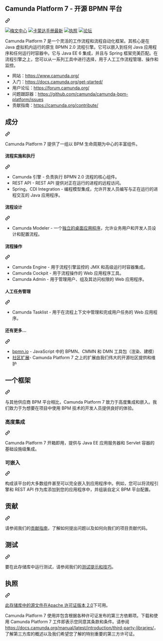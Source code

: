 <div class="Box-sc-g0xbh4-0 bJMeLZ js-snippet-clipboard-copy-unpositioned" data-hpc="true"><article class="markdown-body entry-content container-lg" itemprop="text"><div class="markdown-heading" dir="auto"><h1 tabindex="-1" class="heading-element" dir="auto"><font style="vertical-align: inherit;"><font style="vertical-align: inherit;">Camunda Platform 7 - 开源 BPMN 平台</font></font></h1><a id="user-content-camunda-platform-7---the-open-source-bpmn-platform" class="anchor" aria-label="永久链接：Camunda Platform 7 - 开源 BPMN 平台" href="#camunda-platform-7---the-open-source-bpmn-platform"><svg class="octicon octicon-link" viewBox="0 0 16 16" version="1.1" width="16" height="16" aria-hidden="true"><path d="m7.775 3.275 1.25-1.25a3.5 3.5 0 1 1 4.95 4.95l-2.5 2.5a3.5 3.5 0 0 1-4.95 0 .751.751 0 0 1 .018-1.042.751.751 0 0 1 1.042-.018 1.998 1.998 0 0 0 2.83 0l2.5-2.5a2.002 2.002 0 0 0-2.83-2.83l-1.25 1.25a.751.751 0 0 1-1.042-.018.751.751 0 0 1-.018-1.042Zm-4.69 9.64a1.998 1.998 0 0 0 2.83 0l1.25-1.25a.751.751 0 0 1 1.042.018.751.751 0 0 1 .018 1.042l-1.25 1.25a3.5 3.5 0 1 1-4.95-4.95l2.5-2.5a3.5 3.5 0 0 1 4.95 0 .751.751 0 0 1-.018 1.042.751.751 0 0 1-1.042.018 1.998 1.998 0 0 0-2.83 0l-2.5 2.5a1.998 1.998 0 0 0 0 2.83Z"></path></svg></a></div>
<p dir="auto"><a href="https://maven-badges.herokuapp.com/maven-central/org.camunda.bpm/camunda-parent" rel="nofollow"><img src="https://camo.githubusercontent.com/afffb343f95d770da2ded070a9026bf49bc1dfd971357f94b74d1682301992ca/68747470733a2f2f6d6176656e2d6261646765732e6865726f6b756170702e636f6d2f6d6176656e2d63656e7472616c2f6f72672e63616d756e64612e62706d2f63616d756e64612d706172656e742f62616467652e737667" alt="梅文中心" data-canonical-src="https://maven-badges.herokuapp.com/maven-central/org.camunda.bpm/camunda-parent/badge.svg" style="max-width: 100%;"></a> <a href="https://docs.camunda.org/manual/latest/" rel="nofollow"><img src="https://camo.githubusercontent.com/6a94d078672fb9b3ed3ad0e6b8a880597d72a50fbc44fdb499aa6972ba4f9315/68747470733a2f2f696d672e736869656c64732e696f2f62616467652f6d616e75616c2d6c61746573742d62726f776e2e737667" alt="卡蒙达手册最新" data-canonical-src="https://img.shields.io/badge/manual-latest-brown.svg" style="max-width: 100%;"></a> <a href="https://github.com/camunda/camunda-bpm-platform/blob/master/LICENSE"><img src="https://camo.githubusercontent.com/29492d4a1453396d7921ed4365af62685de7c7386c8b32e7b315f193dcd1745d/68747470733a2f2f696d672e736869656c64732e696f2f6769746875622f6c6963656e73652f63616d756e64612f63616d756e64612d62706d2d706c6174666f726d3f636f6c6f723d626c7565266c6f676f3d617061636865" alt="执照" data-canonical-src="https://img.shields.io/github/license/camunda/camunda-bpm-platform?color=blue&amp;logo=apache" style="max-width: 100%;"></a> <a href="https://forum.camunda.org/" rel="nofollow"><img src="https://camo.githubusercontent.com/9b8bf4efb2aeb33d5d2a561af36380dd23b18d6b73ddfd4c227389dd8ccdbba5/68747470733a2f2f696d672e736869656c64732e696f2f62616467652f666f72756d2d63616d756e64612d677265656e" alt="论坛" data-canonical-src="https://img.shields.io/badge/forum-camunda-green" style="max-width: 100%;"></a></p>
<p dir="auto"><font style="vertical-align: inherit;"><font style="vertical-align: inherit;">Camunda Platform 7 是一个灵活的工作流程和流程自动化框架。其核心是在 Java 虚拟机内运行的原生 BPMN 2.0 流程引擎。它可以嵌入到任何 Java 应用程序和任何运行时容器中。它与 Java EE 6 集成，并且与 Spring 框架完美匹配。在流程引擎之上，您可以从一系列工具中进行选择，用于人工工作流程管理、操作和监控。</font></font></p>
<ul dir="auto">
<li><font style="vertical-align: inherit;"><font style="vertical-align: inherit;">网站：</font></font><a href="https://www.camunda.org/" rel="nofollow"><font style="vertical-align: inherit;"><font style="vertical-align: inherit;">https://www.camunda.org/</font></font></a></li>
<li><font style="vertical-align: inherit;"><font style="vertical-align: inherit;">入门：</font></font><a href="https://docs.camunda.org/get-started/" rel="nofollow"><font style="vertical-align: inherit;"><font style="vertical-align: inherit;">https://docs.camunda.org/get-started/</font></font></a></li>
<li><font style="vertical-align: inherit;"><font style="vertical-align: inherit;">用户论坛：</font></font><a href="https://forum.camunda.org/" rel="nofollow"><font style="vertical-align: inherit;"><font style="vertical-align: inherit;">https://forum.camunda.org/</font></font></a></li>
<li><font style="vertical-align: inherit;"><font style="vertical-align: inherit;">问题跟踪器：</font></font><a href="https://github.com/camunda/camunda-bpm-platform/issues"><font style="vertical-align: inherit;"><font style="vertical-align: inherit;">https://github.com/camunda/camunda-bpm-platform/issues</font></font></a></li>
<li><font style="vertical-align: inherit;"><font style="vertical-align: inherit;">贡献指南：</font></font><a href="https://camunda.org/contribute/" rel="nofollow"><font style="vertical-align: inherit;"><font style="vertical-align: inherit;">https://camunda.org/contribute/</font></font></a></li>
</ul>
<div class="markdown-heading" dir="auto"><h2 tabindex="-1" class="heading-element" dir="auto"><font style="vertical-align: inherit;"><font style="vertical-align: inherit;">成分</font></font></h2><a id="user-content-components" class="anchor" aria-label="永久链接：组件" href="#components"><svg class="octicon octicon-link" viewBox="0 0 16 16" version="1.1" width="16" height="16" aria-hidden="true"><path d="m7.775 3.275 1.25-1.25a3.5 3.5 0 1 1 4.95 4.95l-2.5 2.5a3.5 3.5 0 0 1-4.95 0 .751.751 0 0 1 .018-1.042.751.751 0 0 1 1.042-.018 1.998 1.998 0 0 0 2.83 0l2.5-2.5a2.002 2.002 0 0 0-2.83-2.83l-1.25 1.25a.751.751 0 0 1-1.042-.018.751.751 0 0 1-.018-1.042Zm-4.69 9.64a1.998 1.998 0 0 0 2.83 0l1.25-1.25a.751.751 0 0 1 1.042.018.751.751 0 0 1 .018 1.042l-1.25 1.25a3.5 3.5 0 1 1-4.95-4.95l2.5-2.5a3.5 3.5 0 0 1 4.95 0 .751.751 0 0 1-.018 1.042.751.751 0 0 1-1.042.018 1.998 1.998 0 0 0-2.83 0l-2.5 2.5a1.998 1.998 0 0 0 0 2.83Z"></path></svg></a></div>
<p dir="auto"><font style="vertical-align: inherit;"><font style="vertical-align: inherit;">Camunda Platform 7 提供了一组以 BPM 生命周期为中心的丰富组件。</font></font></p>
<div class="markdown-heading" dir="auto"><h4 tabindex="-1" class="heading-element" dir="auto"><font style="vertical-align: inherit;"><font style="vertical-align: inherit;">流程实施和执行</font></font></h4><a id="user-content-process-implementation-and-execution" class="anchor" aria-label="永久链接：流程实施和执行" href="#process-implementation-and-execution"><svg class="octicon octicon-link" viewBox="0 0 16 16" version="1.1" width="16" height="16" aria-hidden="true"><path d="m7.775 3.275 1.25-1.25a3.5 3.5 0 1 1 4.95 4.95l-2.5 2.5a3.5 3.5 0 0 1-4.95 0 .751.751 0 0 1 .018-1.042.751.751 0 0 1 1.042-.018 1.998 1.998 0 0 0 2.83 0l2.5-2.5a2.002 2.002 0 0 0-2.83-2.83l-1.25 1.25a.751.751 0 0 1-1.042-.018.751.751 0 0 1-.018-1.042Zm-4.69 9.64a1.998 1.998 0 0 0 2.83 0l1.25-1.25a.751.751 0 0 1 1.042.018.751.751 0 0 1 .018 1.042l-1.25 1.25a3.5 3.5 0 1 1-4.95-4.95l2.5-2.5a3.5 3.5 0 0 1 4.95 0 .751.751 0 0 1-.018 1.042.751.751 0 0 1-1.042.018 1.998 1.998 0 0 0-2.83 0l-2.5 2.5a1.998 1.998 0 0 0 0 2.83Z"></path></svg></a></div>
<ul dir="auto">
<li><font style="vertical-align: inherit;"><font style="vertical-align: inherit;">Camunda 引擎 - 负责执行 BPMN 2.0 流程的核心组件。</font></font></li>
<li><font style="vertical-align: inherit;"><font style="vertical-align: inherit;">REST API - REST API 提供对正在运行的进程的远程访问。</font></font></li>
<li><font style="vertical-align: inherit;"><font style="vertical-align: inherit;">Spring，CDI Integration - 编程模型集成，允许开发人员编写与正在运行的进程交互的 Java 应用程序。</font></font></li>
</ul>
<div class="markdown-heading" dir="auto"><h4 tabindex="-1" class="heading-element" dir="auto"><font style="vertical-align: inherit;"><font style="vertical-align: inherit;">流程设计</font></font></h4><a id="user-content-process-design" class="anchor" aria-label="永久链接：流程设计" href="#process-design"><svg class="octicon octicon-link" viewBox="0 0 16 16" version="1.1" width="16" height="16" aria-hidden="true"><path d="m7.775 3.275 1.25-1.25a3.5 3.5 0 1 1 4.95 4.95l-2.5 2.5a3.5 3.5 0 0 1-4.95 0 .751.751 0 0 1 .018-1.042.751.751 0 0 1 1.042-.018 1.998 1.998 0 0 0 2.83 0l2.5-2.5a2.002 2.002 0 0 0-2.83-2.83l-1.25 1.25a.751.751 0 0 1-1.042-.018.751.751 0 0 1-.018-1.042Zm-4.69 9.64a1.998 1.998 0 0 0 2.83 0l1.25-1.25a.751.751 0 0 1 1.042.018.751.751 0 0 1 .018 1.042l-1.25 1.25a3.5 3.5 0 1 1-4.95-4.95l2.5-2.5a3.5 3.5 0 0 1 4.95 0 .751.751 0 0 1-.018 1.042.751.751 0 0 1-1.042.018 1.998 1.998 0 0 0-2.83 0l-2.5 2.5a1.998 1.998 0 0 0 0 2.83Z"></path></svg></a></div>
<ul dir="auto">
<li><font style="vertical-align: inherit;"><font style="vertical-align: inherit;">Camunda Modeler - 一个</font></font><a href="https://github.com/camunda/camunda-modeler"><font style="vertical-align: inherit;"><font style="vertical-align: inherit;">独立的桌面应用程序</font></font></a><font style="vertical-align: inherit;"><font style="vertical-align: inherit;">，允许业务用户和开发人员设计和配置流程。</font></font></li>
</ul>
<div class="markdown-heading" dir="auto"><h4 tabindex="-1" class="heading-element" dir="auto"><font style="vertical-align: inherit;"><font style="vertical-align: inherit;">流程操作</font></font></h4><a id="user-content-process-operations" class="anchor" aria-label="永久链接：流程操作" href="#process-operations"><svg class="octicon octicon-link" viewBox="0 0 16 16" version="1.1" width="16" height="16" aria-hidden="true"><path d="m7.775 3.275 1.25-1.25a3.5 3.5 0 1 1 4.95 4.95l-2.5 2.5a3.5 3.5 0 0 1-4.95 0 .751.751 0 0 1 .018-1.042.751.751 0 0 1 1.042-.018 1.998 1.998 0 0 0 2.83 0l2.5-2.5a2.002 2.002 0 0 0-2.83-2.83l-1.25 1.25a.751.751 0 0 1-1.042-.018.751.751 0 0 1-.018-1.042Zm-4.69 9.64a1.998 1.998 0 0 0 2.83 0l1.25-1.25a.751.751 0 0 1 1.042.018.751.751 0 0 1 .018 1.042l-1.25 1.25a3.5 3.5 0 1 1-4.95-4.95l2.5-2.5a3.5 3.5 0 0 1 4.95 0 .751.751 0 0 1-.018 1.042.751.751 0 0 1-1.042.018 1.998 1.998 0 0 0-2.83 0l-2.5 2.5a1.998 1.998 0 0 0 0 2.83Z"></path></svg></a></div>
<ul dir="auto">
<li><font style="vertical-align: inherit;"><font style="vertical-align: inherit;">Camunda Engine - 用于流程引擎监控的 JMX 和高级运行时容器集成。</font></font></li>
<li><font style="vertical-align: inherit;"><font style="vertical-align: inherit;">Camunda Cockpit - 用于流程操作的 Web 应用程序工具。</font></font></li>
<li><font style="vertical-align: inherit;"><font style="vertical-align: inherit;">Camunda Admin - 用于管理用户、组及其访问权限的 Web 应用程序。</font></font></li>
</ul>
<div class="markdown-heading" dir="auto"><h4 tabindex="-1" class="heading-element" dir="auto"><font style="vertical-align: inherit;"><font style="vertical-align: inherit;">人工任务管理</font></font></h4><a id="user-content-human-task-management" class="anchor" aria-label="永久链接：人工任务管理" href="#human-task-management"><svg class="octicon octicon-link" viewBox="0 0 16 16" version="1.1" width="16" height="16" aria-hidden="true"><path d="m7.775 3.275 1.25-1.25a3.5 3.5 0 1 1 4.95 4.95l-2.5 2.5a3.5 3.5 0 0 1-4.95 0 .751.751 0 0 1 .018-1.042.751.751 0 0 1 1.042-.018 1.998 1.998 0 0 0 2.83 0l2.5-2.5a2.002 2.002 0 0 0-2.83-2.83l-1.25 1.25a.751.751 0 0 1-1.042-.018.751.751 0 0 1-.018-1.042Zm-4.69 9.64a1.998 1.998 0 0 0 2.83 0l1.25-1.25a.751.751 0 0 1 1.042.018.751.751 0 0 1 .018 1.042l-1.25 1.25a3.5 3.5 0 1 1-4.95-4.95l2.5-2.5a3.5 3.5 0 0 1 4.95 0 .751.751 0 0 1-.018 1.042.751.751 0 0 1-1.042.018 1.998 1.998 0 0 0-2.83 0l-2.5 2.5a1.998 1.998 0 0 0 0 2.83Z"></path></svg></a></div>
<ul dir="auto">
<li><font style="vertical-align: inherit;"><font style="vertical-align: inherit;">Camunda Tasklist - 用于在流程上下文中管理和完成用户任务的 Web 应用程序。</font></font></li>
</ul>
<div class="markdown-heading" dir="auto"><h4 tabindex="-1" class="heading-element" dir="auto"><font style="vertical-align: inherit;"><font style="vertical-align: inherit;">还有更多...</font></font></h4><a id="user-content-and-theres-more" class="anchor" aria-label="永久链接：还有更多..." href="#and-theres-more"><svg class="octicon octicon-link" viewBox="0 0 16 16" version="1.1" width="16" height="16" aria-hidden="true"><path d="m7.775 3.275 1.25-1.25a3.5 3.5 0 1 1 4.95 4.95l-2.5 2.5a3.5 3.5 0 0 1-4.95 0 .751.751 0 0 1 .018-1.042.751.751 0 0 1 1.042-.018 1.998 1.998 0 0 0 2.83 0l2.5-2.5a2.002 2.002 0 0 0-2.83-2.83l-1.25 1.25a.751.751 0 0 1-1.042-.018.751.751 0 0 1-.018-1.042Zm-4.69 9.64a1.998 1.998 0 0 0 2.83 0l1.25-1.25a.751.751 0 0 1 1.042.018.751.751 0 0 1 .018 1.042l-1.25 1.25a3.5 3.5 0 1 1-4.95-4.95l2.5-2.5a3.5 3.5 0 0 1 4.95 0 .751.751 0 0 1-.018 1.042.751.751 0 0 1-1.042.018 1.998 1.998 0 0 0-2.83 0l-2.5 2.5a1.998 1.998 0 0 0 0 2.83Z"></path></svg></a></div>
<ul dir="auto">
<li><a href="https://bpmn.io/" rel="nofollow"><font style="vertical-align: inherit;"><font style="vertical-align: inherit;">bpmn.io</font></font></a><font style="vertical-align: inherit;"><font style="vertical-align: inherit;"> - JavaScript 中的 BPMN、CMMN 和 DMN 工具包（渲染、建模）</font></font></li>
<li><a href="https://docs.camunda.org/manual/7.5/introduction/extensions/" rel="nofollow"><font style="vertical-align: inherit;"><font style="vertical-align: inherit;">社区扩展</font></font></a><font style="vertical-align: inherit;"><font style="vertical-align: inherit;">- Camunda Platform 7 之上的扩展由我们伟大的开源社区提供和维护</font></font></li>
</ul>
<div class="markdown-heading" dir="auto"><h2 tabindex="-1" class="heading-element" dir="auto"><font style="vertical-align: inherit;"><font style="vertical-align: inherit;">一个框架</font></font></h2><a id="user-content-a-framework" class="anchor" aria-label="永久链接：一个框架" href="#a-framework"><svg class="octicon octicon-link" viewBox="0 0 16 16" version="1.1" width="16" height="16" aria-hidden="true"><path d="m7.775 3.275 1.25-1.25a3.5 3.5 0 1 1 4.95 4.95l-2.5 2.5a3.5 3.5 0 0 1-4.95 0 .751.751 0 0 1 .018-1.042.751.751 0 0 1 1.042-.018 1.998 1.998 0 0 0 2.83 0l2.5-2.5a2.002 2.002 0 0 0-2.83-2.83l-1.25 1.25a.751.751 0 0 1-1.042-.018.751.751 0 0 1-.018-1.042Zm-4.69 9.64a1.998 1.998 0 0 0 2.83 0l1.25-1.25a.751.751 0 0 1 1.042.018.751.751 0 0 1 .018 1.042l-1.25 1.25a3.5 3.5 0 1 1-4.95-4.95l2.5-2.5a3.5 3.5 0 0 1 4.95 0 .751.751 0 0 1-.018 1.042.751.751 0 0 1-1.042.018 1.998 1.998 0 0 0-2.83 0l-2.5 2.5a1.998 1.998 0 0 0 0 2.83Z"></path></svg></a></div>
<p dir="auto"><font style="vertical-align: inherit;"><font style="vertical-align: inherit;">与其他供应商 BPM 平台相比，Camunda Platform 7 致力于高度集成和嵌入。我们致力于为想要在项目中使用 BPM 技术的开发人员提供良好的体验。</font></font></p>
<div class="markdown-heading" dir="auto"><h3 tabindex="-1" class="heading-element" dir="auto"><font style="vertical-align: inherit;"><font style="vertical-align: inherit;">高度集成</font></font></h3><a id="user-content-highly-integrable" class="anchor" aria-label="永久链接：高度可集成" href="#highly-integrable"><svg class="octicon octicon-link" viewBox="0 0 16 16" version="1.1" width="16" height="16" aria-hidden="true"><path d="m7.775 3.275 1.25-1.25a3.5 3.5 0 1 1 4.95 4.95l-2.5 2.5a3.5 3.5 0 0 1-4.95 0 .751.751 0 0 1 .018-1.042.751.751 0 0 1 1.042-.018 1.998 1.998 0 0 0 2.83 0l2.5-2.5a2.002 2.002 0 0 0-2.83-2.83l-1.25 1.25a.751.751 0 0 1-1.042-.018.751.751 0 0 1-.018-1.042Zm-4.69 9.64a1.998 1.998 0 0 0 2.83 0l1.25-1.25a.751.751 0 0 1 1.042.018.751.751 0 0 1 .018 1.042l-1.25 1.25a3.5 3.5 0 1 1-4.95-4.95l2.5-2.5a3.5 3.5 0 0 1 4.95 0 .751.751 0 0 1-.018 1.042.751.751 0 0 1-1.042.018 1.998 1.998 0 0 0-2.83 0l-2.5 2.5a1.998 1.998 0 0 0 0 2.83Z"></path></svg></a></div>
<p dir="auto"><font style="vertical-align: inherit;"><font style="vertical-align: inherit;">Camunda Platform 7 开箱即用，提供与 Java EE 应用服务器和 Servlet 容器的基础设施级集成。</font></font></p>
<div class="markdown-heading" dir="auto"><h3 tabindex="-1" class="heading-element" dir="auto"><font style="vertical-align: inherit;"><font style="vertical-align: inherit;">可嵌入</font></font></h3><a id="user-content-embeddable" class="anchor" aria-label="永久链接：可嵌入" href="#embeddable"><svg class="octicon octicon-link" viewBox="0 0 16 16" version="1.1" width="16" height="16" aria-hidden="true"><path d="m7.775 3.275 1.25-1.25a3.5 3.5 0 1 1 4.95 4.95l-2.5 2.5a3.5 3.5 0 0 1-4.95 0 .751.751 0 0 1 .018-1.042.751.751 0 0 1 1.042-.018 1.998 1.998 0 0 0 2.83 0l2.5-2.5a2.002 2.002 0 0 0-2.83-2.83l-1.25 1.25a.751.751 0 0 1-1.042-.018.751.751 0 0 1-.018-1.042Zm-4.69 9.64a1.998 1.998 0 0 0 2.83 0l1.25-1.25a.751.751 0 0 1 1.042.018.751.751 0 0 1 .018 1.042l-1.25 1.25a3.5 3.5 0 1 1-4.95-4.95l2.5-2.5a3.5 3.5 0 0 1 4.95 0 .751.751 0 0 1-.018 1.042.751.751 0 0 1-1.042.018 1.998 1.998 0 0 0-2.83 0l-2.5 2.5a1.998 1.998 0 0 0 0 2.83Z"></path></svg></a></div>
<p dir="auto"><font style="vertical-align: inherit;"><font style="vertical-align: inherit;">构成该平台的大多数组件甚至可以完全嵌入到应用程序中。例如，您可以将流程引擎和 REST API 作为库添加到您的应用程序中，并组装自定义 BPM 平台配置。</font></font></p>
<div class="markdown-heading" dir="auto"><h2 tabindex="-1" class="heading-element" dir="auto"><font style="vertical-align: inherit;"><font style="vertical-align: inherit;">贡献</font></font></h2><a id="user-content-contributing" class="anchor" aria-label="永久链接：贡献" href="#contributing"><svg class="octicon octicon-link" viewBox="0 0 16 16" version="1.1" width="16" height="16" aria-hidden="true"><path d="m7.775 3.275 1.25-1.25a3.5 3.5 0 1 1 4.95 4.95l-2.5 2.5a3.5 3.5 0 0 1-4.95 0 .751.751 0 0 1 .018-1.042.751.751 0 0 1 1.042-.018 1.998 1.998 0 0 0 2.83 0l2.5-2.5a2.002 2.002 0 0 0-2.83-2.83l-1.25 1.25a.751.751 0 0 1-1.042-.018.751.751 0 0 1-.018-1.042Zm-4.69 9.64a1.998 1.998 0 0 0 2.83 0l1.25-1.25a.751.751 0 0 1 1.042.018.751.751 0 0 1 .018 1.042l-1.25 1.25a3.5 3.5 0 1 1-4.95-4.95l2.5-2.5a3.5 3.5 0 0 1 4.95 0 .751.751 0 0 1-.018 1.042.751.751 0 0 1-1.042.018 1.998 1.998 0 0 0-2.83 0l-2.5 2.5a1.998 1.998 0 0 0 0 2.83Z"></path></svg></a></div>
<p dir="auto"><font style="vertical-align: inherit;"><font style="vertical-align: inherit;">请参阅我们的</font></font><a href="/camunda/camunda-bpm-platform/blob/master/CONTRIBUTING.md"><font style="vertical-align: inherit;"><font style="vertical-align: inherit;">贡献指南</font></font></a><font style="vertical-align: inherit;"><font style="vertical-align: inherit;">，了解如何提出问题以及如何向我们的项目贡献代码。</font></font></p>
<div class="markdown-heading" dir="auto"><h2 tabindex="-1" class="heading-element" dir="auto"><font style="vertical-align: inherit;"><font style="vertical-align: inherit;">测试</font></font></h2><a id="user-content-tests" class="anchor" aria-label="永久链接：测试" href="#tests"><svg class="octicon octicon-link" viewBox="0 0 16 16" version="1.1" width="16" height="16" aria-hidden="true"><path d="m7.775 3.275 1.25-1.25a3.5 3.5 0 1 1 4.95 4.95l-2.5 2.5a3.5 3.5 0 0 1-4.95 0 .751.751 0 0 1 .018-1.042.751.751 0 0 1 1.042-.018 1.998 1.998 0 0 0 2.83 0l2.5-2.5a2.002 2.002 0 0 0-2.83-2.83l-1.25 1.25a.751.751 0 0 1-1.042-.018.751.751 0 0 1-.018-1.042Zm-4.69 9.64a1.998 1.998 0 0 0 2.83 0l1.25-1.25a.751.751 0 0 1 1.042.018.751.751 0 0 1 .018 1.042l-1.25 1.25a3.5 3.5 0 1 1-4.95-4.95l2.5-2.5a3.5 3.5 0 0 1 4.95 0 .751.751 0 0 1-.018 1.042.751.751 0 0 1-1.042.018 1.998 1.998 0 0 0-2.83 0l-2.5 2.5a1.998 1.998 0 0 0 0 2.83Z"></path></svg></a></div>
<p dir="auto"><font style="vertical-align: inherit;"><font style="vertical-align: inherit;">要在此存储库中运行测试，请参阅我们的</font></font><a href="/camunda/camunda-bpm-platform/blob/master/TESTING.md"><font style="vertical-align: inherit;"><font style="vertical-align: inherit;">测试提示和技巧</font></font></a><font style="vertical-align: inherit;"><font style="vertical-align: inherit;">。</font></font></p>
<div class="markdown-heading" dir="auto"><h2 tabindex="-1" class="heading-element" dir="auto"><font style="vertical-align: inherit;"><font style="vertical-align: inherit;">执照</font></font></h2><a id="user-content-license" class="anchor" aria-label="永久链接：许可证" href="#license"><svg class="octicon octicon-link" viewBox="0 0 16 16" version="1.1" width="16" height="16" aria-hidden="true"><path d="m7.775 3.275 1.25-1.25a3.5 3.5 0 1 1 4.95 4.95l-2.5 2.5a3.5 3.5 0 0 1-4.95 0 .751.751 0 0 1 .018-1.042.751.751 0 0 1 1.042-.018 1.998 1.998 0 0 0 2.83 0l2.5-2.5a2.002 2.002 0 0 0-2.83-2.83l-1.25 1.25a.751.751 0 0 1-1.042-.018.751.751 0 0 1-.018-1.042Zm-4.69 9.64a1.998 1.998 0 0 0 2.83 0l1.25-1.25a.751.751 0 0 1 1.042.018.751.751 0 0 1 .018 1.042l-1.25 1.25a3.5 3.5 0 1 1-4.95-4.95l2.5-2.5a3.5 3.5 0 0 1 4.95 0 .751.751 0 0 1-.018 1.042.751.751 0 0 1-1.042.018 1.998 1.998 0 0 0-2.83 0l-2.5 2.5a1.998 1.998 0 0 0 0 2.83Z"></path></svg></a></div>
<p dir="auto"><font style="vertical-align: inherit;"></font><a href="/camunda/camunda-bpm-platform/blob/master/LICENSE"><font style="vertical-align: inherit;"><font style="vertical-align: inherit;">此存储库中的源文件在Apache 许可证版本 2.0</font></font></a><font style="vertical-align: inherit;"><font style="vertical-align: inherit;">下可用</font><font style="vertical-align: inherit;">。</font></font></p>
<p dir="auto"><font style="vertical-align: inherit;"><font style="vertical-align: inherit;">Camunda Platform 7 使用并包含根据各种许可证发布的第三方依赖项。下载和使用 Camunda Platform 7 工件即表示您同意其条款和条件。请参阅</font></font><a href="https://docs.camunda.org/manual/latest/introduction/third-party-libraries/" rel="nofollow"><font style="vertical-align: inherit;"><font style="vertical-align: inherit;">https://docs.camunda.org/manual/latest/introduction/third-party-libraries/</font></font></a><font style="vertical-align: inherit;"><font style="vertical-align: inherit;">，了解第三方库的概述以及我们希望您了解的特别重要的第三方许可证。</font></font></p>
</article></div>
